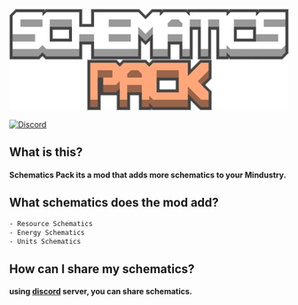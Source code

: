 ![logo](sprites/schematics-pack.png)

[![Discord](https://img.shields.io/discord/861700215227678730.svg?logo=discord&logoColor=white&logoWidth=20&labelColor=7289DA&label=Discord&color=17cf48)](https://discord.gg/P8zbP8xN8D)
## What is this?
#### Schematics Pack its a mod that adds more schematics to your Mindustry.
## What schematics does the mod add?
```
- Resource Schematics
- Energy Schematics
- Units Schematics
```
## How can I share my schematics?
#### using __[discord](https://discord.gg/P8zbP8xN8D)__ server, you can share schematics.
